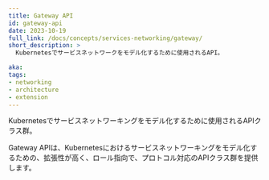 ```yaml
---
title: Gateway API
id: gateway-api
date: 2023-10-19
full_link: /docs/concepts/services-networking/gateway/
short_description: >
  Kubernetesでサービスネットワークをモデル化するために使用されるAPI。

aka:
tags:
- networking
- architecture
- extension
---
```

Kubernetesでサービスネットワーキングをモデル化するために使用されるAPIクラス群。

<!--more--> 
Gateway APIは、Kubernetesにおけるサービスネットワーキングをモデル化するための、拡張性が高く、ロール指向で、プロトコル対応のAPIクラス群を提供します。
